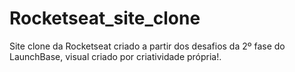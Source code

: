 # Rocketseat_site_clone
Site clone da Rocketseat criado a partir dos desafios da 2º fase do LaunchBase, visual criado por criatividade própria!.
